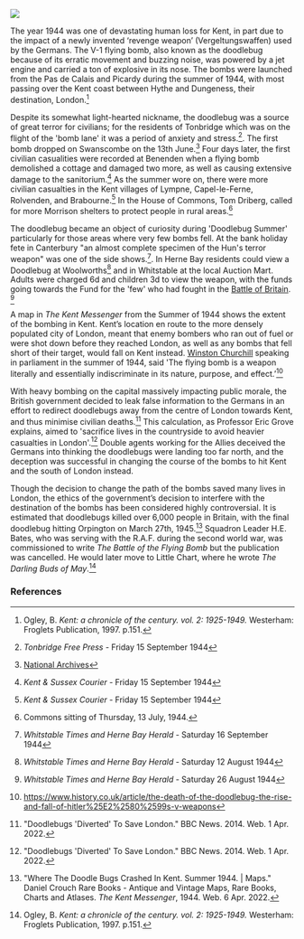 <a href="https://juncture-digital.org"><img src="https://juncture-digital.org/images/ve-button.png"></a>

<param ve-config
    title="Doodlebugs in Kent"
    author="Hannah Jennison, Alfie Forsyth and Jonathan Baker"
    banner="https://upload.wikimedia.org/wikipedia/commons/9/9e/Fieseler_Fi_103R_side.JPG"
    layout="vtl">
<param ve-entity title="V-1 flying bomb" eid="Q153348" aliases="V-1"> <!-- V-1 flying bomb -->
<param ve-entity title="Orpington" eid="Q123977">
<param ve-entity title="Hythe" eid="Q967166">
<param ve-entity title="Dungeness" eid="Q911577">
<param ve-entity title="Benenden" eid="Q2686542">
<param ve-entity title="Swanscombe" eid="Q1083051">
<param ve-entity title="Tonbridge" eid="Q936183">
<param ve-entity title="Lympne" eid="Q2056118">
<param ve-entity title="Capel-le-Ferne" eid="Q1006783">
<param ve-entity title="Rolvenden" eid="Q2313624">
<param ve-entity title="Brabourne" eid="Q3144592">
<param ve-entity title="Whitstable" eid="Q964785">
<param ve-entity title="Herne Bay" eid="Q929286">
<param ve-entity title="Canterbury" eid="Q29303">
<param ve-entity title="Little Chart" eid="Q2470003">

The year 1944 was one of devastating human loss for Kent, in part due to the impact of a newly invented ‘revenge weapon’ (Vergeltungswaffen) used by the Germans. The V-1 flying bomb, also known as the doodlebug because of its erratic movement and buzzing noise, was powered by a jet engine and carried a ton of explosive in its nose. The bombs were launched from the Pas de Calais and Picardy during the summer of 1944, with most passing over the Kent coast between Hythe and Dungeness, their destination, London.[^ref1] 
<param ve-map center="Q967166" zoom="10">

Despite its somewhat light-hearted nickname, the doodlebug was a source of great terror for civilians; for the residents of Tonbridge which was on the flight of the 'bomb lane' it was a period of anxiety and stress.[^ref2]. The first bomb dropped on Swanscombe on the 13th June.[^ref3] Four days later, the first civilian casualities were recorded at Benenden when a flying bomb demolished a cottage and damaged two more, as well as causing extensive damage to the sanitorium.[^ref4] As the summer wore on, there were more civilian casualties in the Kent villages of Lympne, Capel-le-Ferne, Rolvenden, and Brabourne.[^ref5] In the House of Commons, Tom Driberg, called for more Morrison shelters to protect people in rural areas.[^ref6]
<param ve-map center="Q2313624" zoom="10">

The doodlebug became an object of curiosity during 'Doodlebug Summer' particularly for those areas where very few bombs fell. At the bank holiday fete in Canterbury "an almost complete specimen of the Hun's terror weapon" was one of the side shows.[^ref7]. In Herne Bay residents could view a Doodlebug at Woolworths[^ref8] and in Whitstable at the local Auction Mart. Adults were charged 6d and children 3d to view the weapon, with the funds going towards the Fund for the 'few' who had fought in the [Battle of Britain](/20c/20c-battle-of-britain-memorial/). [^ref9]  
<param ve-image 
       label="V-1 flying bomb" 
       description="The Fiesler 103R bomb" 
       license="public domain" 
       url="https://upload.wikimedia.org/wikipedia/commons/1/1f/Fieseler_Fi_103R_Reichenberg.jpg">

A map in _The Kent Messenger_ from the Summer of 1944 shows the extent of the bombing in Kent. Kent’s location en route to the more densely populated city of London, meant that enemy bombers who ran out of fuel or were shot down before they reached London, as well as any bombs that fell short of their target, would fall on Kent instead. [Winston Churchill](/20c/20c-churchill-chartwell/) speaking in parliament in the summer of 1944, said 'The flying bomb is a weapon literally and essentially indiscriminate in its nature, purpose, and effect.’[^ref10]
<param ve-image url="https://www.normandythenandnow.com/wp-content/uploads/2018/04/Map-showing-where-the-doodlebug-fell-in-kent-published-in-the-Kent-Messenger-newspaper.jpg" label="Where the doodlebugs fell, Kent Messenger, via https://www.normandythenandnow.com/wp-content/uploads/2018/04/Map-showing-where-the-doodlebug-fell-in-kent-published-in-the-Kent-Messenger-newspaper.jpg"> 

With heavy bombing on the capital massively impacting public morale, the British government decided to leak false information to the Germans in an effort to redirect doodlebugs away from the centre of London towards Kent, and thus minimise civilian deaths.[^ref11] This calculation, as Professor Eric Grove explains, aimed to 'sacrifice lives in the countryside to avoid heavier casualties in London'.[^ref12] Double agents working for the Allies deceived the Germans into thinking the doodlebugs were landing too far north, and the deception was successful in changing the course of the bombs to hit Kent and the south of London instead. 
<param ve-image 
       label="V1 tipped over by a Spitfire"
       description="A spitfire tipping a V1 with its wing" 
       license="Joseph Quincy Adams. Image credit C. W. Redwood, formerly technical artist at Cornell University, Public domain, via Wikimedia Commons" 
       url="https://www.normandythenandnow.com/wp-content/uploads/2018/04/Spitfire-Tipping-V-1-Flying-Bomb-wiki.jpg">

Though the decision to change the path of the bombs saved many lives in London, the ethics of the government’s decision to interfere with the destination of the bombs has been considered highly controversial. It is estimated that doodlebugs killed over 6,000 people in Britain, with the final doodlebug hitting Orpington on March 27th, 1945.[^ref13] Squadron Leader H.E. Bates, who was serving with the R.A.F. during the second world war, was commissioned to write _The Battle of the Flying Bomb_ but the publication was cancelled. He would later move to Little Chart, where he wrote _The Darling Buds of May_.[^ref14]
<param ve-map center="Q123977" zoom="15">

### References
[^ref1]: Ogley, B. _Kent: a chronicle of the century. vol. 2: 1925-1949._ Westerham: Froglets Publication, 1997. p.151.
[^ref2]: _Tonbridge Free Press_ - Friday 15 September 1944
[^ref3]: [National Archives](https://www.nationalarchives.gov.uk/education/resources/british-response-v1-and-v2/)
[^ref4]:  _Kent & Sussex Courier_ - Friday 15 September 1944
[^ref5]: _Kent & Sussex Courier_ - Friday 15 September 1944
[^ref6]: Commons sitting of Thursday, 13 July, 1944.
[^ref7]: _Whitstable Times and Herne Bay Herald_ - Saturday 16 September 1944
[^ref8]: _Whitstable Times and Herne Bay Herald_ - Saturday 12 August 1944
[^ref9]: _Whitstable Times and Herne Bay Herald_ - Saturday 26 August 1944
[^ref10]: https://www.history.co.uk/article/the-death-of-the-doodlebug-the-rise-and-fall-of-hitler%25E2%2580%2599s-v-weapons
[^ref11]: "Doodlebugs 'Diverted' To Save London." BBC News. 2014. Web. 1 Apr. 2022.
[^ref12]: "Doodlebugs 'Diverted' To Save London." BBC News. 2014. Web. 1 Apr. 2022.
[^ref13]: "Where The Doodle Bugs Crashed In Kent. Summer 1944. | Maps." Daniel Crouch Rare Books - Antique and Vintage Maps, Rare Books, Charts and Atlases. _The Kent Messenger_, 1944. Web. 6 Apr. 2022.
[^ref14]: Ogley, B. _Kent: a chronicle of the century. vol. 2: 1925-1949._ Westerham: Froglets Publication, 1997. p.151.
